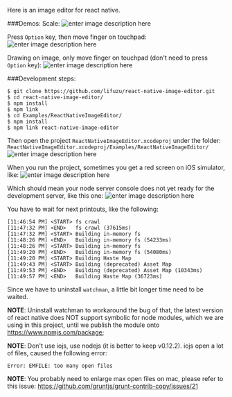 Here is an image editor for react native.

###Demos:
Scale:
![enter image description here](https://lh3.googleusercontent.com/-gHow1zkA8_g/VeVXp1iG8kI/AAAAAAAADjQ/gIOwbHbkDHk/s600/Screen+Shot+2015-09-01+at+12.43.01+AM.png "Cat1.png")

Press `Option` key, then move finger on touchpad:
![enter image description here](https://lh3.googleusercontent.com/-w0Qi77ylMW8/VeVXwwwikjI/AAAAAAAADjc/ax0zQf7xy1g/s600/Screen+Shot+2015-09-01+at+12.43.19+AM.png "CatZoomed.png")

Drawing on image, only move finger on touchpad (don't need to press `Option` key):
![enter image description here](https://lh3.googleusercontent.com/-m1B3TwSvGPE/VeVYBS85ZFI/AAAAAAAADjo/EA6w8gdDfTQ/s600/Screen+Shot+2015-09-01+at+12.44.28+AM.png "CatDrawing.png")


###Development steps:
```
$ git clone https://github.com/lifuzu/react-native-image-editor.git
$ cd react-native-image-editor/
$ npm install
$ npm link
$ cd Examples/ReactNativeImageEditor/
$ npm install
$ npm link react-native-image-editor
```

Then open the project `ReactNativeImageEditor.xcodeproj` under the folder: `ReactNativeImageEditor.xcodeproj/Examples/ReactNativeImageEditor/`
![enter image description here](https://lh3.googleusercontent.com/-LQqMlnhx0ik/VeVS3o7neOI/AAAAAAAADic/01MtFMPriaE/s600/Screen+Shot+2015-08-31+at+10.17.28+PM.png "OpenXCodeProject.png")

When you run the project, sometimes you get a red screen on iOS simulator, like: 
![enter image description here](https://lh3.googleusercontent.com/-7HWoxVOeNBI/VeVUuVF2SaI/AAAAAAAADis/USCEBV4PgRY/s600/Screen+Shot+2015-08-31+at+10.43.21+PM.png "ErrorScreenshot.png")

Which should mean your node server console does not yet ready for the development server, like this one:
![enter image description here](https://lh3.googleusercontent.com/-ecvvlcdGbJk/VeVVE2jjDtI/AAAAAAAADi4/JTDGhWXtGlI/s600/Screen+Shot+2015-08-31+at+10.45.50+PM.png "NodeDevelopmentConsole.png")

You have to wait for next printouts, like the following:
```
[11:46:54 PM] <START> fs crawl
[11:47:32 PM] <END>   fs crawl (37615ms)
[11:47:32 PM] <START> Building in-memory fs
[11:48:26 PM] <END>   Building in-memory fs (54233ms)
[11:48:26 PM] <START> Building in-memory fs
[11:49:20 PM] <END>   Building in-memory fs (54080ms)
[11:49:20 PM] <START> Building Haste Map
[11:49:43 PM] <START> Building (deprecated) Asset Map
[11:49:53 PM] <END>   Building (deprecated) Asset Map (10343ms)
[11:49:57 PM] <END>   Building Haste Map (36723ms)
```
Since we have to uninstall `watchman`, a little bit longer time need to be waited.

**NOTE**: Uninstall watchman to workaround the bug of that, the latest version of react native does NOT support symbolic for node modules, which we are using in this project, until we publish the module onto https://www.npmjs.com/package;

**NOTE**: Don't use iojs, use nodejs (it is better to keep v0.12.2). iojs open a lot of files, caused the following error:
```
Error: EMFILE: too many open files
```

**NOTE**: You probably need to enlarge max open files on mac, please refer to this issue: https://github.com/gruntjs/grunt-contrib-copy/issues/21
